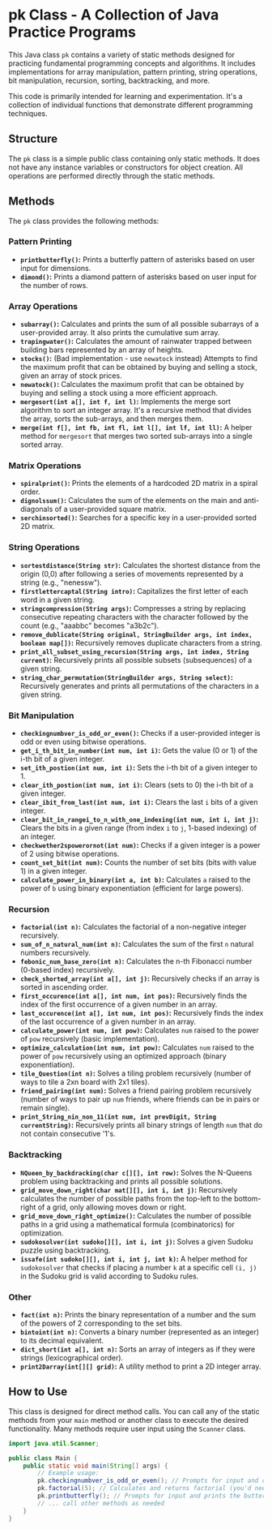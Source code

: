# pk Class - A Collection of Java Practice Programs

This Java class `pk` contains a variety of static methods designed for practicing fundamental programming concepts and algorithms. It includes implementations for array manipulation, pattern printing, string operations, bit manipulation, recursion, sorting, backtracking, and more.

This code is primarily intended for learning and experimentation. It's a collection of individual functions that demonstrate different programming techniques.

## Structure

The `pk` class is a simple public class containing only static methods. It does not have any instance variables or constructors for object creation. All operations are performed directly through the static methods.

## Methods

The `pk` class provides the following methods:

### Pattern Printing

-   **`printbutterfly()`:** Prints a butterfly pattern of asterisks based on user input for dimensions.
-   **`dimond()`:** Prints a diamond pattern of asterisks based on user input for the number of rows.

### Array Operations

-   **`subarray()`:** Calculates and prints the sum of all possible subarrays of a user-provided array. It also prints the cumulative sum array.
-   **`trapingwater()`:** Calculates the amount of rainwater trapped between building bars represented by an array of heights.
-   **`stocks()`:** (Bad implementation - use `newatock` instead) Attempts to find the maximum profit that can be obtained by buying and selling a stock, given an array of stock prices.
-   **`newatock()`:** Calculates the maximum profit that can be obtained by buying and selling a stock using a more efficient approach.
-   **`mergesort(int a[], int f, int l)`:** Implements the merge sort algorithm to sort an integer array. It's a recursive method that divides the array, sorts the sub-arrays, and then merges them.
-   **`merge(int f[], int fb, int fl, int l[], int lf, int ll)`:** A helper method for `mergesort` that merges two sorted sub-arrays into a single sorted array.

### Matrix Operations

-   **`spiralprint()`:** Prints the elements of a hardcoded 2D matrix in a spiral order.
-   **`dignolssum()`:** Calculates the sum of the elements on the main and anti-diagonals of a user-provided square matrix.
-   **`serchinsorted()`:** Searches for a specific key in a user-provided sorted 2D matrix.

### String Operations

-   **`sortestdistance(String str)`:** Calculates the shortest distance from the origin (0,0) after following a series of movements represented by a string (e.g., "nenessw").
-   **`firstlettercaptal(String intro)`:** Capitalizes the first letter of each word in a given string.
-   **`stringcompression(String args)`:** Compresses a string by replacing consecutive repeating characters with the character followed by the count (e.g., "aaabbc" becomes "a3b2c").
-   **`remove_dublicate(String original, StringBuilder args, int index, boolean map[])`:** Recursively removes duplicate characters from a string.
-   **`print_all_subset_using_recursion(String args, int index, String current)`:** Recursively prints all possible subsets (subsequences) of a given string.
-   **`string_char_permutation(StringBuilder args, String select)`:** Recursively generates and prints all permutations of the characters in a given string.

### Bit Manipulation

-   **`checkingnumbver_is_odd_or_even()`:** Checks if a user-provided integer is odd or even using bitwise operations.
-   **`get_i_th_bit_in_number(int num, int i)`:** Gets the value (0 or 1) of the i-th bit of a given integer.
-   **`set_ith_postion(int num, int i)`:** Sets the i-th bit of a given integer to 1.
-   **`clear_ith_postion(int num, int i)`:** Clears (sets to 0) the i-th bit of a given integer.
-   **`clear_ibit_from_last(int num, int i)`:** Clears the last `i` bits of a given integer.
-   **`clear_bit_in_rangei_to_n_with_one_indexing(int num, int i, int j)`:** Clears the bits in a given range (from index `i` to `j`, 1-based indexing) of an integer.
-   **`checkwether2spowerornot(int num)`:** Checks if a given integer is a power of 2 using bitwise operations.
-   **`count_set_bit(int num)`:** Counts the number of set bits (bits with value 1) in a given integer.
-   **`calculate_power_in_binary(int a, int b)`:** Calculates `a` raised to the power of `b` using binary exponentiation (efficient for large powers).

### Recursion

-   **`factorial(int n)`:** Calculates the factorial of a non-negative integer recursively.
-   **`sum_of_n_natural_num(int n)`:** Calculates the sum of the first `n` natural numbers recursively.
-   **`febonic_num_base_zero(int n)`:** Calculates the n-th Fibonacci number (0-based index) recursively.
-   **`check_shorted_array(int a[], int j)`:** Recursively checks if an array is sorted in ascending order.
-   **`first_occurence(int a[], int num, int pos)`:** Recursively finds the index of the first occurrence of a given number in an array.
-   **`last_occurence(int a[], int num, int pos)`:** Recursively finds the index of the last occurrence of a given number in an array.
-   **`calculate_power(int num, int pow)`:** Calculates `num` raised to the power of `pow` recursively (basic implementation).
-   **`optimize_calculation(int num, int pow)`:** Calculates `num` raised to the power of `pow` recursively using an optimized approach (binary exponentiation).
-   **`tile_Question(int n)`:** Solves a tiling problem recursively (number of ways to tile a 2xn board with 2x1 tiles).
-   **`friend_pairing(int num)`:** Solves a friend pairing problem recursively (number of ways to pair up `num` friends, where friends can be in pairs or remain single).
-   **`print_String_nin_non_11(int num, int prevDigit, String currentString)`:** Recursively prints all binary strings of length `num` that do not contain consecutive '1's.

### Backtracking

-   **`NQueen_by_backdracking(char c[][], int row)`:** Solves the N-Queens problem using backtracking and prints all possible solutions.
-   **`grid_move_down_right(char mat[][], int i, int j)`:** Recursively calculates the number of possible paths from the top-left to the bottom-right of a grid, only allowing moves down or right.
-   **`grid_move_down_right_optimize()`:** Calculates the number of possible paths in a grid using a mathematical formula (combinatorics) for optimization.
-   **`sudokosolver(int sudoko[][], int i, int j)`:** Solves a given Sudoku puzzle using backtracking.
-   **`issafe(int sudoko[][], int i, int j, int k)`:** A helper method for `sudokosolver` that checks if placing a number `k` at a specific cell `(i, j)` in the Sudoku grid is valid according to Sudoku rules.

### Other

-   **`fact(int n)`:** Prints the binary representation of a number and the sum of the powers of 2 corresponding to the set bits.
-   **`bintoint(int n)`:** Converts a binary number (represented as an integer) to its decimal equivalent.
-   **`dict_short(int a[], int n)`:** Sorts an array of integers as if they were strings (lexicographical order).
-   **`print2Darray(int[][] grid)`:** A utility method to print a 2D integer array.

## How to Use

This class is designed for direct method calls. You can call any of the static methods from your `main` method or another class to execute the desired functionality. Many methods require user input using the `Scanner` class.

```java
import java.util.Scanner;

public class Main {
    public static void main(String[] args) {
        // Example usage:
        pk.checkingnumbver_is_odd_or_even(); // Prompts for input and checks odd/even
        pk.factorial(5); // Calculates and returns factorial (you'd need to print the return value)
        pk.printbutterfly(); // Prompts for input and prints the butterfly pattern
        // ... call other methods as needed
    }
}
